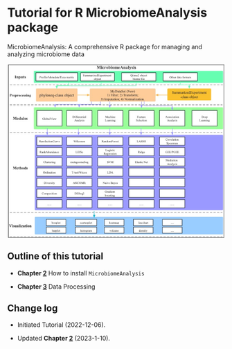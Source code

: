 # Tutorial for R MicrobiomeAnalysis package


MicrobiomeAnalysis: A comprehensive R package for managing and analyzing microbiome data


<img src="./figures/Schematic.png" alt="The Overview of MicrobiomeAnalysis" style="display: block; margin: auto;" />


## Outline of this tutorial

+ **Chapter [2](https://zouhua.top/MicrobiomeAnalysis_book/how-to-install-microbiomeanalysis.html)** How to install `MicrobiomeAnalysis`

+ **Chapter [3]()** Data Processing





## Change log

+ Initiated Tutorial (2022-12-06).

+ Updated **Chapter [2](https://zouhua.top/MicrobiomeAnalysis_book/how-to-install-microbiomeanalysis.html)** (2023-1-10).
